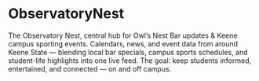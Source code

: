 # ObservatoryNest
The Observatory Nest, central hub for Owl’s Nest Bar updates &amp; Keene campus sporting events.  Calendars, news, and event data from around Keene State — blending local bar specials, campus sports schedules, and student-life highlights into one live feed.  The goal: keep students informed, entertained, and connected — on and off campus.

